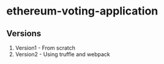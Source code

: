 ethereum-voting-application
============================

## Versions
1. Version1 - From scratch
2. Version2 - Using truffle and webpack

